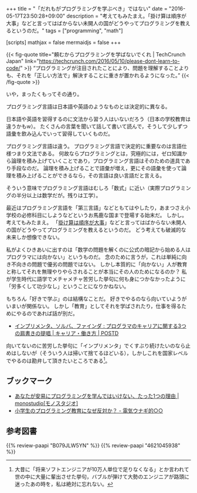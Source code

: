 +++
title = "「だれもがプログラミングを学ぶべき」ではない"
date = "2016-05-17T23:50:28+09:00"
description = "考えてもみたまえ。「掛け算は順序が大事」などと言ってはばからない未開人の国がどうやってプログラミングを教えるというのだ。"
tags = ["programming", "math"]

[scripts]
  mathjax = false
  mermaidjs = false
+++

{{< fig-quote title="頼むからプログラミングを学ばないでくれ | TechCrunch Japan" link="https://techcrunch.com/2016/05/10/please-dont-learn-to-code/" >}}
<q>プログラミングが注目されたことにより、問題を理解することよりも、それを「正しい方法で」解決することに重きが置かれるようになった。</q>
{{< /fig-quote >}}

いや，まったくもってその通り。

プログラミング言語は日本語や英語のようなものとは決定的に異なる。

日本語や英語を習得するのに文法から習う人はいないだろう（日本の学校教育は違うかもw）。
たくさんの言葉を聞いて話して書いて読んで，そうして少しずつ語彙を飲み込んでいって習得していくものだ。

プログラミング言語は違う。
プログラミング言語で決定的に重要なのは言語仕様つまり文法である。
何故ならプログラミングとは，究極的には，ゼロ知識から論理を積み上げていくことであり，プログラミング言語はそのための道具であり手段なのだ。
論理を積み上げることで語彙が増え，更にその語彙を使って論理を積み上げることができるなら，その言語は良い言語だと言える。

そういう意味でプログラミング言語はむしろ「数式」に近い（実際プログラミングの半分以上は数学だが。残りは工学）。

最近はプログラミング言語を「第三言語」などともてはやしたり，あまつさえ小学校の必修科目にしようなどというお馬鹿な国まで登場する始末だ。
しかし。
考えてもみたまえ。
「[掛け算は順序が大事](https://baldanders.info/blog/000744/ "日本の「算数」は壊れてる？ — Baldanders.info")」などと言ってはばからない未開人の国がどうやってプログラミングを教えるというのだ。
どう考えても破滅的な未来しか想像できない。

私がよくひきあいに出すのは「数学の問題を解くのに公式の暗記から始める人はプログラマには向かない」というものだ。
念のために言うが，これは単純に向き不向きの問題で優劣の問題ではない。
しかし本質的に「向かない」人が教育と称してそれを無理やりやらされることが本当にその人のためになるのか？ 私が学生時代に語学でメチャメチャ苦労した挙句に何も身につかなかったように「労多くして功少なし」ということになりかねない。

もちろん「好きで学ぶ」のは結構なことだ。
好きでやるのなら向いていようがいまいが関係ない。
しかし「教育」としてそれを学ばされたり，仕事を得るためにやるのであれば話が別だ。

- [インプリメンタ、ソルバ、ファインダ : プログラマのキャリアに関する3つの肩書きの提唱 | キャリア・働き方 | POSTD](http://postd.cc/implementers-solvers-and-finders/)

向いてないのに苦労した挙句に「インプリメンタ」でくすぶり続けたいのなら止めはしないが（そういう人は掃いて捨てるほどいる），しかしこれを国家レベルでやるのは勘弁して頂きたいところである[^a]。

[^a]: 大昔に「将来ソフトエンジニアが10万人単位で足りなくなる」とか言われて世の中に大量に輩出させた挙句，バブルが弾けて大勢のエンジニアが路頭に迷ったあの時を，私は絶対に忘れない。

## ブックマーク

- [あなたが安易にプログラミングを学んではいけない、たった1つの理由 | monostudio[モノスタジオ]](https://monostudio.jp/programming-not-easy)
- [小学生のプログラミング教育になぜ反対か？ - 電気ウナギ的○○](http://blog.netandfield.com/shar/2017/12/post-3057.html)

## 参考図書

{{% review-paapi "B079JLW5YN" %}} <!-- プログラマの数学 第2版 -->
{{% review-paapi "4621045938" %}} <!-- いかにして問題をとくか -->
